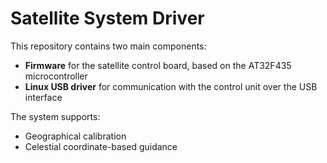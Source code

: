# Satellite System Driver

This repository contains two main components:

- **Firmware** for the satellite control board, based on the AT32F435 microcontroller  
- **Linux USB driver** for communication with the control unit over the USB interface

The system supports:
- Geographical calibration  
- Celestial coordinate-based guidance
